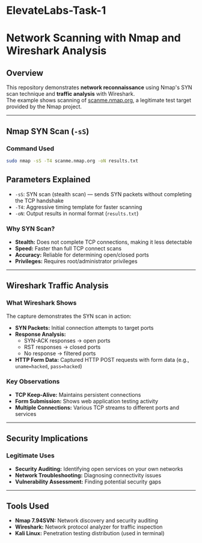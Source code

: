 # ElevateLabs-Task-1
# Network Scanning with Nmap and Wireshark Analysis

## Overview
This repository demonstrates **network reconnaissance** using Nmap's SYN scan technique and **traffic analysis** with Wireshark.  
The example shows scanning of [scanme.nmap.org](https://scanme.nmap.org/), a legitimate test target provided by the Nmap project.

---

## Nmap SYN Scan (`-sS`)

### Command Used
```bash
sudo nmap -sS -T4 scanme.nmap.org -oN results.txt
```

## Parameters Explained

- `-sS`: SYN scan (stealth scan) — sends SYN packets without completing the TCP handshake  
- `-T4`: Aggressive timing template for faster scanning  
- `-oN`: Output results in normal format (`results.txt`)  

### Why SYN Scan?
- **Stealth:** Does not complete TCP connections, making it less detectable  
- **Speed:** Faster than full TCP connect scans  
- **Accuracy:** Reliable for determining open/closed ports  
- **Privileges:** Requires root/administrator privileges  

---

## Wireshark Traffic Analysis

### What Wireshark Shows
The capture demonstrates the SYN scan in action:  

- **SYN Packets:** Initial connection attempts to target ports  
- **Response Analysis:**  
  - SYN-ACK responses → open ports  
  - RST responses → closed ports  
  - No response → filtered ports  
- **HTTP Form Data:** Captured HTTP POST requests with form data (e.g., `uname=hacked`, `pass=hacked`)  

### Key Observations
- **TCP Keep-Alive:** Maintains persistent connections  
- **Form Submission:** Shows web application testing activity  
- **Multiple Connections:** Various TCP streams to different ports and services  

---

## Security Implications

### Legitimate Uses
- **Security Auditing:** Identifying open services on your own networks  
- **Network Troubleshooting:** Diagnosing connectivity issues  
- **Vulnerability Assessment:** Finding potential security gaps  

---

## Tools Used
- **Nmap 7.94SVN:** Network discovery and security auditing  
- **Wireshark:** Network protocol analyzer for traffic inspection  
- **Kali Linux:** Penetration testing distribution (used in terminal)


